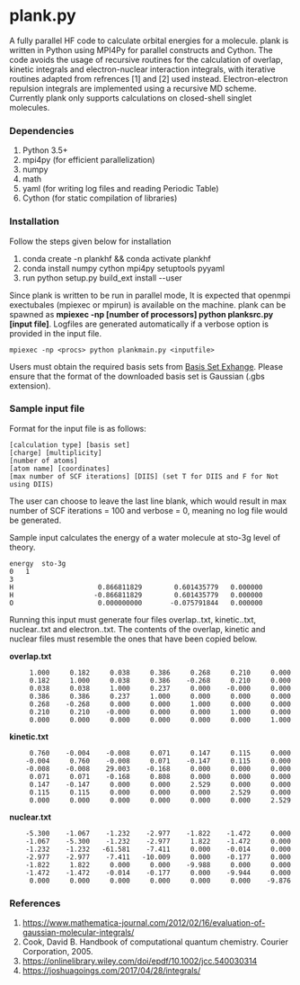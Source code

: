# plank.py
A fully parallel HF code to calculate orbital energies for a molecule. plank is written in Python using MPI4Py for parallel constructs and Cython. 
The code avoids the usage of recursive routines for the calculation of overlap, kinetic integrals and electron-nuclear interaction integrals, with iterative routines adapted from refrences [1] and [2] used instead. Electron-electron repulsion integrals are implemented using a recursive MD scheme. Currently plank only supports calculations on closed-shell singlet molecules.

### Dependencies
1. Python 3.5+
2. mpi4py (for efficient parallelization)
3. numpy
4. math
5. yaml (for writing log files and reading Periodic Table)
6. Cython (for static compilation of libraries)

### Installation
Follow the steps given below for installation
1. conda create -n plankhf && conda activate plankhf
2. conda install numpy cython mpi4py setuptools pyyaml
3. run python setup.py build_ext install --user

Since plank is written to be run in parallel mode, It is expected that openmpi exectubales (mpiexec or mpirun) is available on the machine. plank can be spawned as **mpiexec -np [number of processors] python planksrc.py [input file]**. Logfiles are generated automatically if a verbose option is provided in the input file.
```
mpiexec -np <procs> python plankmain.py <inputfile>
```
Users must obtain the required basis sets from [Basis Set Exhange](https://www.basissetexchange.org/). Please ensure that the format of the downloaded basis set is Gaussian (.gbs extension).
     
### Sample input file
Format for the input file is as follows:
```
[calculation type] [basis set]
[charge] [multiplicity]
[number of atoms]
[atom name] [coordinates]
[max number of SCF iterations] [DIIS] (set T for DIIS and F for Not using DIIS)
```
The user can choose to leave the last line blank, which would result in max number of SCF iterations = 100 and verbose = 0, meaning no log file would be generated.

Sample input calculates the energy of a water molecule at sto-3g level of theory.

```
energy	sto-3g
0	1
3
H                     0.866811829        0.601435779   0.000000
H                    -0.866811829        0.601435779   0.000000
O                     0.000000000       -0.075791844   0.000000
```
Running this input must generate four files overlap.<identifier>.txt, kinetic.<identifier>.txt, nuclear.<identifier>.txt and electron.<identifier>.txt. The contents of the overlap, kinetic and nuclear files must resemble the ones that have been copied below.

**overlap.txt**
```
     1.000     0.182     0.038     0.386     0.268     0.210     0.000
     0.182     1.000     0.038     0.386    -0.268     0.210     0.000
     0.038     0.038     1.000     0.237     0.000    -0.000     0.000
     0.386     0.386     0.237     1.000     0.000     0.000     0.000
     0.268    -0.268     0.000     0.000     1.000     0.000     0.000
     0.210     0.210    -0.000     0.000     0.000     1.000     0.000
     0.000     0.000     0.000     0.000     0.000     0.000     1.000
```

**kinetic.txt**
```
     0.760    -0.004    -0.008     0.071     0.147     0.115     0.000
    -0.004     0.760    -0.008     0.071    -0.147     0.115     0.000
    -0.008    -0.008    29.003    -0.168     0.000     0.000     0.000
     0.071     0.071    -0.168     0.808     0.000     0.000     0.000
     0.147    -0.147     0.000     0.000     2.529     0.000     0.000
     0.115     0.115     0.000     0.000     0.000     2.529     0.000
     0.000     0.000     0.000     0.000     0.000     0.000     2.529
```
**nuclear.txt**
```
    -5.300    -1.067    -1.232    -2.977    -1.822    -1.472     0.000
    -1.067    -5.300    -1.232    -2.977     1.822    -1.472     0.000
    -1.232    -1.232   -61.581    -7.411     0.000    -0.014     0.000
    -2.977    -2.977    -7.411   -10.009     0.000    -0.177     0.000
    -1.822     1.822     0.000     0.000    -9.988     0.000     0.000
    -1.472    -1.472    -0.014    -0.177     0.000    -9.944     0.000
     0.000     0.000     0.000     0.000     0.000     0.000    -9.876
```
### References
1. https://www.mathematica-journal.com/2012/02/16/evaluation-of-gaussian-molecular-integrals/
2. Cook, David B. Handbook of computational quantum chemistry. Courier Corporation, 2005.
3. https://onlinelibrary.wiley.com/doi/epdf/10.1002/jcc.540030314
4. https://joshuagoings.com/2017/04/28/integrals/
